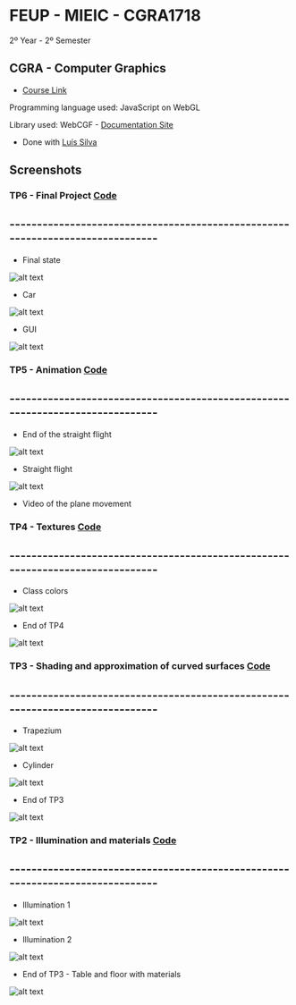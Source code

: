 # FEUP - MIEIC - CGRA1718
2º Year - 2º Semester 

## CGRA - Computer Graphics
* [Course Link](https://sigarra.up.pt/feup/pt/ucurr_geral.ficha_uc_view?pv_ocorrencia_id=399891)

Programming language used: JavaScript on WebGL

Library used: WebCGF - [Documentation Site](https://paginas.fe.up.pt/~ruirodrig/pub/sw/webcgf/docs/)

* Done with [Luís Silva](https://github.com/luisdiogo98)

## Screenshots


### TP6 - Final Project [Code](https://github.com/EstevesAndre/CGRA1718/tree/master/WebCGF.tp6/tp6)
## ------------------------------------------------------------------------------


* Final state

![alt text](https://github.com/EstevesAndre/CGRA1718/blob/master/WebCGF.tp6/CGFImage-tp6-T3G10-7.3.png)

* Car

![alt text](https://github.com/EstevesAndre/CGRA1718/blob/master/WebCGF.tp6/CGFImage-tp6-T3G10-2.4.png)

* GUI

![alt text](https://github.com/EstevesAndre/CGRA1718/blob/master/WebCGF.tp6/GUI.png)


### TP5 - Animation [Code](https://github.com/EstevesAndre/CGRA1718/tree/master/WebCGF.tp5/tp5)
## ------------------------------------------------------------------------------


* End of the straight flight

![alt text](https://github.com/EstevesAndre/CGRA1718/blob/master/WebCGF.tp5/CGFImage-tp5-T3G10-extra.png)

* Straight flight

![alt text](https://github.com/EstevesAndre/CGRA1718/blob/master/WebCGF.tp5/CGFImage-tp5-T3G10-extra-straight.png)

* Video of the plane movement


### TP4 - Textures [Code](https://github.com/EstevesAndre/CGRA1718/tree/master/WebCGF.tp4/tp4)
## ------------------------------------------------------------------------------


* Class colors

![alt text](https://github.com/EstevesAndre/CGRA1718/blob/master/WebCGF.tp4/CGFImage-tp4-T3G10-3.3.png)

* End of TP4 

![alt text](https://github.com/EstevesAndre/CGRA1718/blob/master/WebCGF.tp4/CGFImage-tp4-T3G10-extra.png)


### TP3 - Shading and approximation of curved surfaces [Code](https://github.com/EstevesAndre/CGRA1718/tree/master/WebCGF.tp3/tp3)
## ------------------------------------------------------------------------------


* Trapezium

![alt text](https://github.com/EstevesAndre/CGRA1718/blob/master/WebCGF.tp3/CGFImage-tp3-T3G10-1.3.png)

* Cylinder

![alt text](https://github.com/EstevesAndre/CGRA1718/blob/master/WebCGF.tp3/CGFImage-tp3-T3G10-2.4.png)

* End of TP3

![alt text](https://github.com/EstevesAndre/CGRA1718/blob/master/WebCGF.tp3/CGFImage-tp3-T3G10-extra.png)


### TP2 - Illumination and materials [Code](https://github.com/EstevesAndre/CGRA1718/tree/master/WebCGF.tp2/tp2)
## ------------------------------------------------------------------------------


* Illumination 1

![alt text](https://github.com/EstevesAndre/CGRA1718/blob/master/WebCGF.tp2/CGFImage‐tp2‐T3G10‐2.8.png)

* Illumination 2

![alt text](https://github.com/EstevesAndre/CGRA1718/blob/master/WebCGF.tp2/CGFImage-tp3-T3G10-3.4.png)

* End of TP3 - Table and floor with materials

![alt text](https://github.com/EstevesAndre/CGRA1718/blob/master/WebCGF.tp2/CGFImage‐tp2‐T3G10‐extra.png)


